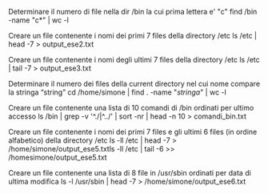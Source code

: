 Determinare il numero di file nella dir /bin la cui prima lettera e' "c"
find /bin -name "c*" | wc -l

Creare un file contenente i nomi dei primi 7 files della directory /etc
ls /etc | head -7 > output_ese2.txt

Creare un file contenente i nomi degli ultimi 7 files della directory /etc
ls /etc | tail -7 > output_ese3.txt

Determinare il numero dei files della current directory nel cui nome compare la stringa “string”
cd /home/simone | find . -name "*stringa*" | wc -l

Creare un file contenente una lista di 10 comandi di /bin ordinati per ultimo accesso
ls /bin | grep -v '^\./\|^\../' | sort -nr | head -n 10 > comandi_bin.txt

Creare un file contenente i nomi dei primi 7 files e gli ultimi 6 files (in ordine alfabetico) della directory /etc
ls -ll /etc | head -7 > /home/simone/output_ese5.txtls -ll /etc | tail -6 >> /homesimone/output_ese5.txt

Creare un file contenente una lista di 8 file in /usr/sbin ordinati per data di ultima modifica
ls -l /usr/sbin | head -7 > /home/simone/output_ese6.txt
